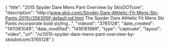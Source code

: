 {
    "title": "2015 Spyder Dare Mens Pant Overview by SkisDOTcom",
    "description": "http:\/\/www.skis.com\/Spyder-Dare-Athletic-Fit-Mens-Ski-Pants-2015\/356305P,default,pd.html The Spyder Dare Athletic Fit Mens Ski Pants incorporate bold styling...",
    "videoid": "3765128",
    "date_created": "1411361049",
    "date_modified": "1418181989",
    "type": "captivate",
    "layout": "video",
    "url": "\/v\/2015-spyder-dare-mens-pant-overview-by-skisdotcom\/3765128"
}